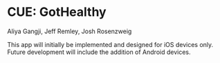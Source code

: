 # CUE: GotHealthy

Aliya Gangji, Jeff Remley, Josh Rosenzweig

This app will initially be implemented and designed for iOS devices only. Future development will include the addition of Android devices.
